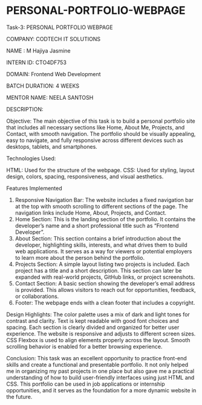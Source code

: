 # PERSONAL-PORTFOLIO-WEBPAGE

Task-3: PERSONAL PORTFOLIO WEBPAGE

COMPANY: CODTECH IT SOLUTIONS 

NAME : M Hajiya Jasmine

INTERN ID: CTO4DF753

DOMAIN: Frontend Web Development

BATCH DURATION: 4 WEEKS

MENTOR NAME: NEELA SANTOSH

DESCRIPTION:

Objective:
The main objective of this task is to build a personal portfolio site that includes all necessary sections like Home, About Me, Projects, and Contact, with smooth navigation. The portfolio should be visually appealing, easy to navigate, and fully responsive across different devices such as desktops, tablets, and smartphones.

Technologies Used:

HTML: Used for the structure of the webpage.
CSS: Used for styling, layout design, colors, spacing, responsiveness, and visual aesthetics.

Features Implemented
1. Responsive Navigation Bar:
The website includes a fixed navigation bar at the top with smooth scrolling to different sections of the page. The navigation links include Home, About, Projects, and Contact.
2. Home Section:
This is the landing section of the portfolio. It contains the developer’s name and a short professional title such as “Frontend Developer”.
3. About Section:
This section contains a brief introduction about the developer, highlighting skills, interests, and what drives them to build web applications. It serves as a way for viewers or potential employers to learn more about the person behind the portfolio.
4. Projects Section:
A simple layout listing two projects is included. Each project has a title and a short description. This section can later be expanded with real-world projects, GitHub links, or project screenshots.
5. Contact Section:
A basic section showing the developer’s email address is provided. This allows visitors to reach out for opportunities, feedback, or collaborations.
6. Footer:
The webpage ends with a clean footer that includes a copyright.

Design Highlights:
The color palette uses a mix of dark and light tones for contrast and clarity.
Text is kept readable with good font choices and spacing.
Each section is clearly divided and organized for better user experience.
The website is responsive and adjusts to different screen sizes.
CSS Flexbox is used to align elements properly across the layout.
Smooth scrolling behavior is enabled for a better browsing experience.

Conclusion:
This task was an excellent opportunity to practice front-end skills and create a functional and presentable portfolio. It not only helped me in organizing my past projects in one place but also gave me a practical understanding of how to build user-friendly interfaces using just HTML and CSS. This portfolio can be used in job applications or internship opportunities, and it serves as the foundation for a more dynamic website in the future.

